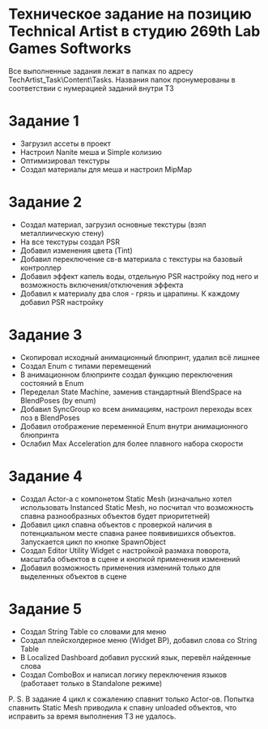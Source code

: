 # Техническое задание на позицию Technical Artist в студию 269th Lab Games Softworks

Все выполненные задания лежат в папках по адресу TechArtist_Task\Content\Tasks. 
Названия папок пронумерованы в соответствии с нумерацией заданий внутри ТЗ

# Задание 1

- Загрузил ассеты в проект
- Настроил Nanite меша и Simple колизию
- Оптимизировал текстуры
- Создал материалы для меша и настроил MipMap

# Задание 2

- Создал материал, загрузил основные текстуры (взял металлиическую стену)
- На все текстуры создал PSR
- Добавил изменения цвета (Tint)
- Добавил переключение св-в материала с текстуры на базовый контроллер
- Добавил эффект капель воды, отдельную PSR настройку под него и возможность включения/отключения эффекта
- Добавил к материалу два слоя - грязь и царапины. К каждому добавил PSR настройку

# Задание 3

- Скопировал исходный анимационный блюпринт, удалил всё лишнее
- Создал Enum с типами перемещений
- В анимационном блюпринте создал функцию переключения состояний в Enum
- Переделал State Machine, заменив стандартный BlendSpace на BlendPoses (by enum)
- Добавил SyncGroup ко всем анимациям, настроил переходы всех поз в BlendPoses
- Добавил отображение переменной Enum внутри анимационного блюпринта
- Ослабил Max Acceleration для более плавного набора скорости

# Задание 4

- Создал Actor-а с компонетом Static Mesh (изначально хотел использовать Instanced Static Mesh, но посчитал что возможность спавна разнообразных объектов будет приоритетней)
- Добавил цикл спавна объектов с проверкой наличия в потенциальном месте спавна ранее появивишихся объектов. Запускается цикл по кнопке SpawnObject
- Создал Editor Utility Widget с настройкой размаха поворота, масштаба объектов в сцене и кнопкой применения изменений
- Добавил возможность применения изменинй только для выделенных объектов в сцене

# Задание 5

- Создал String Table со словами для меню
- Создал плейсхолдерное меню (Widget BP), добавил слова со String Table
- В Localized Dashboard добавил русский язык, перевёл найденные слова
- Создал ComboBox и написал логику переключения языков (работаает только в Standalone режиме)

P. S. В задание 4 цикл к сожалению спавнит только Actor-ов. Попытка спавнить Static Mesh приводила к спавну unloaded объектов, что исправить за время выполнения ТЗ не удалось.
